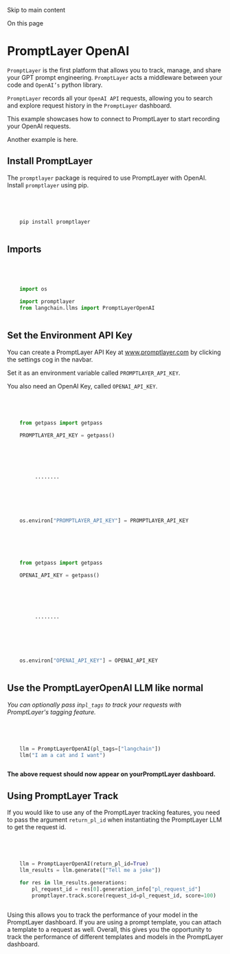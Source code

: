 

Skip to main content

On this page

# PromptLayer OpenAI

`PromptLayer` is the first platform that allows you to track, manage, and share your GPT prompt engineering. `PromptLayer` acts a middleware between your code and `OpenAI’s` python library.

`PromptLayer` records all your `OpenAI API` requests, allowing you to search and explore request history in the `PromptLayer` dashboard.

This example showcases how to connect to PromptLayer to start recording your OpenAI requests.

Another example is here.

## Install PromptLayer​

The `promptlayer` package is required to use PromptLayer with OpenAI. Install `promptlayer` using pip.

```python




    pip install promptlayer



```


## Imports​

```python




    import os

    import promptlayer
    from langchain.llms import PromptLayerOpenAI



```


## Set the Environment API Key​

You can create a PromptLayer API Key at www.promptlayer.com by clicking the settings cog in the navbar.

Set it as an environment variable called `PROMPTLAYER_API_KEY`.

You also need an OpenAI Key, called `OPENAI_API_KEY`.

```python




    from getpass import getpass

    PROMPTLAYER_API_KEY = getpass()



```


```python




         ········



```


```python




    os.environ["PROMPTLAYER_API_KEY"] = PROMPTLAYER_API_KEY



```


```python




    from getpass import getpass

    OPENAI_API_KEY = getpass()



```


```python




         ········



```


```python




    os.environ["OPENAI_API_KEY"] = OPENAI_API_KEY



```


## Use the PromptLayerOpenAI LLM like normal​

 _You can optionally pass in`pl_tags` to track your requests with PromptLayer's tagging feature._

```python




    llm = PromptLayerOpenAI(pl_tags=["langchain"])
    llm("I am a cat and I want")



```


 **The above request should now appear on yourPromptLayer dashboard.**

## Using PromptLayer Track​

If you would like to use any of the PromptLayer tracking features, you need to pass the argument `return_pl_id` when instantiating the PromptLayer LLM to get the request id.

```python




    llm = PromptLayerOpenAI(return_pl_id=True)
    llm_results = llm.generate(["Tell me a joke"])

    for res in llm_results.generations:
        pl_request_id = res[0].generation_info["pl_request_id"]
        promptlayer.track.score(request_id=pl_request_id, score=100)



```


Using this allows you to track the performance of your model in the PromptLayer dashboard. If you are using a prompt template, you can attach a template to a request as well. Overall, this gives you
the opportunity to track the performance of different templates and models in the PromptLayer dashboard.
